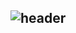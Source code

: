 <div align="left">

![header](https://capsule-render.vercel.app/api?type=waving&color=timeGradient&text=Welcome%20to%20ㅏKunwoo's%20GitHub%20👋&animation=twinkling&fontSize=35&fontAlignY=40&fontAlign=70&height=250)
---
